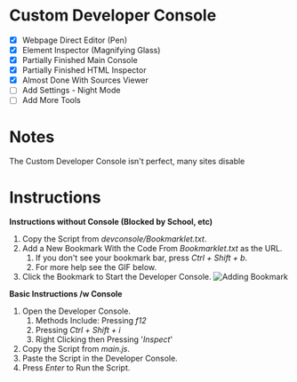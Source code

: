 # Custom Developer Console
- [x] Webpage Direct Editor (Pen)
- [x] Element Inspector (Magnifying Glass)
- [x] Partially Finished Main Console
- [x] Partially Finished HTML Inspector
- [x] Almost Done With Sources Viewer
- [ ] Add Settings - Night Mode
- [ ] Add More Tools

# Notes
The Custom Developer Console isn't perfect, many sites disable 

# Instructions
**Instructions without Console (Blocked by School, etc)**
1. Copy the Script from *devconsole/Bookmarklet.txt*.
1. Add a New Bookmark With the Code From *Bookmarklet.txt* as the URL.
   1. If you don't see your bookmark bar, press *Ctrl + Shift + b*.
   1. For more help see the GIF below.
1. Click the Bookmark to Start the Developer Console.
![Adding Bookmark](https://media.discordapp.net/attachments/494518655200002072/557344351253168128/Dev.gif)

**Basic Instructions /w Console**
1. Open the Developer Console.
   1. Methods Include: Pressing *f12*
   1. Pressing *Ctrl + Shift + i*
   1. Right Clicking then Pressing '*Inspect*'
1. Copy the Script from *main.js*.
1. Paste the Script in the Developer Console.
1. Press *Enter* to Run the Script.
